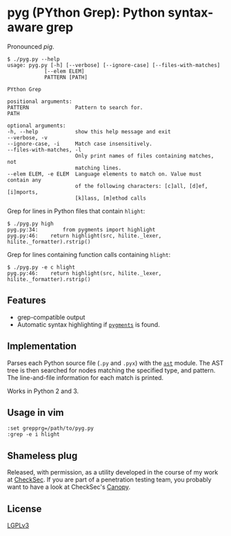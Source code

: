 # pyg (PYthon Grep): Python syntax-aware grep

Pronounced *pig*.

    $ ./pyg.py --help
    usage: pyg.py [-h] [--verbose] [--ignore-case] [--files-with-matches]
                [--elem ELEM]
                PATTERN [PATH]

    PYthon Grep

    positional arguments:
    PATTERN               Pattern to search for.
    PATH

    optional arguments:
    -h, --help            show this help message and exit
    --verbose, -v
    --ignore-case, -i     Match case insensitively.
    --files-with-matches, -l
                          Only print names of files containing matches, not
                          matching lines.
    --elem ELEM, -e ELEM  Language elements to match on. Value must contain any
                          of the following characters: [c]all, [d]ef, [i]mports,
                          [k]lass, [m]ethod calls

Grep for lines in Python files that contain `hlight`:

    $ ./pyg.py high
    pyg.py:34:        from pygments import highlight
    pyg.py:46:    return highlight(src, hilite._lexer, hilite._formatter).rstrip()

Grep for lines containing function calls containing `hlight`:

    $ ./pyg.py -e c hlight
    pyg.py:46:    return highlight(src, hilite._lexer, hilite._formatter).rstrip()



## Features

* grep-compatible output
* Automatic syntax highlighting if [`pygments`](http://pygments.org/) is found.


## Implementation

Parses each Python source file (`.py` and `.pyx`) with the
[`ast`](https://docs.python.org/3.6/library/ast.html) module. The AST tree is
then searched for nodes matching the specified type, and pattern. The
line-and-file information for each match is printed.

Works in Python 2 and 3.


## Usage in vim

    :set grepprg=/path/to/pyg.py
    :grep -e i hlight


## Shameless plug

Released, with permission, as a utility developed in the course of my work at
[CheckSec](https://checksec.com/). If you are part of a penetration testing
team, you probably want to have a look at CheckSec's
[Canopy](https://checksec.com/canopy.html).


## License

[LGPLv3](https://github.com/walterl/pyg/blob/master/LICENSE)
